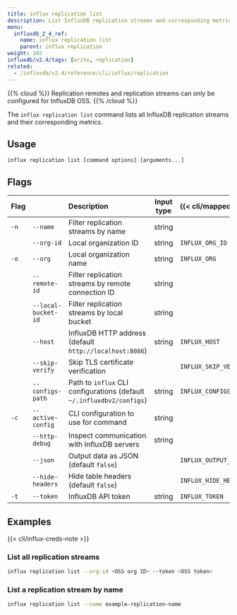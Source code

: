 ```yaml
---
title: influx replication list
description: List InfluxDB replication streams and corresponding metrics.
menu:
  influxdb_2_4_ref:
    name: influx replication list
    parent: influx replication
weight: 102
influxdb/v2.4/tags: [write, replication]
related:
  - /influxdb/v2.4/reference/cli/influx/replication
---
```


{{% cloud %}}
Replication remotes and replication streams can only be configured for InfluxDB OSS.
{{% /cloud %}}


The `influx replication list` command lists all InfluxDB replication streams and their corresponding metrics.

## Usage
```
influx replication list [command options] [arguments...]
```

## Flags
| Flag |                     | Description                                                           | Input type | {{< cli/mapped >}}    |
| :--- | :------------------ | :-------------------------------------------------------------------- | :--------: | :-------------------- |
| `-n` | `--name`            | Filter replication streams by name                                    |   string   |                       |
|      | `--org-id`          | Local organization ID                                                 |   string   | `INFLUX_ORG_ID`       |
| `-o` | `--org`             | Local organization name                                               |   string   | `INFLUX_ORG`          |
|      | `--remote-id`       | Filter replication streams by remote connection ID                    |   string   |                       |
|      | `--local-bucket-id` | Filter replication streams by local bucket                            |   string   |                       |
|      | `--host`            | InfluxDB HTTP address (default `http://localhost:8086`)               |   string   | `INFLUX_HOST`         |
|      | `--skip-verify`     | Skip TLS certificate verification                                     |            | `INFLUX_SKIP_VERIFY`  |
|      | `--configs-path`    | Path to `influx` CLI configurations (default `~/.influxdbv2/configs`) |   string   | `INFLUX_CONFIGS_PATH` |
| `-c` | `--active-config`   | CLI configuration to use for command                                  |   string   |                       |
|      | `--http-debug`      | Inspect communication with InfluxDB servers                           |   string   |                       |
|      | `--json`            | Output data as JSON (default `false`)                                 |            | `INFLUX_OUTPUT_JSON`  |
|      | `--hide-headers`    | Hide table headers (default `false`)                                  |            | `INFLUX_HIDE_HEADERS` |
| `-t` | `--token`           | InfluxDB API token                                                    |   string   | `INFLUX_TOKEN`        |

## Examples
{{< cli/influx-creds-note >}}

### List all replication streams

```sh
influx replication list --org-id <OSS org ID> --token <OSS token>
```

### List a replication stream by name

```sh
influx replication list --name example-replication-name
```
